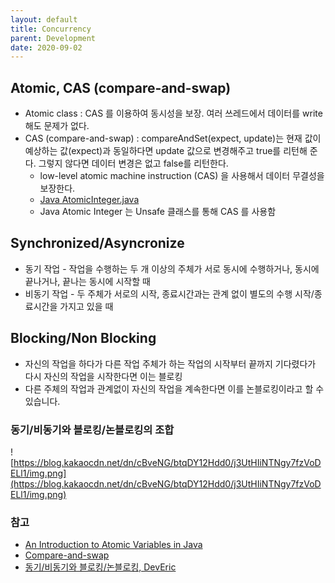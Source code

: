 ```yaml
---
layout: default
title: Concurrency
parent: Development
date: 2020-09-02
---
```


## Atomic, CAS (compare-and-swap)

- Atomic class : CAS 를 이용하여 동시성을 보장. 여러 쓰레드에서 데이터를 write해도 문제가 없다.  
- CAS (compare-and-swap) : compareAndSet(expect, update)는 현재 값이 예상하는 값(expect)과 동일하다면 update 값으로 변경해주고 true를 리턴해 준다. 그렇지 않다면 데이터 변경은 없고 false를 리턴한다.
  - low-level atomic machine instruction (CAS) 을 사용해서 데이터 무결성을 보장한다.
  - [Java AtomicInteger.java](https://github.com/openjdk-mirror/jdk7u-jdk/blob/master/src/share/classes/java/util/concurrent/atomic/AtomicInteger.java)
  - Java Atomic Integer 는 Unsafe 클래스를 통해 CAS 를 사용함

## Synchronized/Asyncronize

- 동기 작업 - 작업을 수행하는 두 개 이상의 주체가 서로 동시에 수행하거나, 동시에 끝나거나, 끝나는 동시에 시작할 때
- 비동기 작업 - 두 주체가 서로의 시작, 종료시간과는 관계 없이 별도의 수행 시작/종료시간을 가지고 있을 때

## Blocking/Non Blocking

- 자신의 작업을 하다가 다른 작업 주체가 하는 작업의 시작부터 끝까지 기다렸다가 다시 자신의 작업을 시작한다면 이는 블로킹
- 다른 주체의 작업과 관계없이 자신의 작업을 계속한다면 이를 논블로킹이라고 할 수 있습니다.

### 동기/비동기와 블로킹/논블로킹의 조합

![https://blog.kakaocdn.net/dn/cBveNG/btqDY12Hdd0/j3UtHIiNTNgy7fzVoDELl1/img.png](https://blog.kakaocdn.net/dn/cBveNG/btqDY12Hdd0/j3UtHIiNTNgy7fzVoDELl1/img.png)

### 참고

- [An Introduction to Atomic Variables in Java](https://www.baeldung.com/java-atomic-variables)
- [Compare-and-swap](https://en.wikipedia.org/wiki/Compare-and-swap)
- [동기/비동기와 블로킹/논블로킹, DevEric](https://deveric.tistory.com/99)
